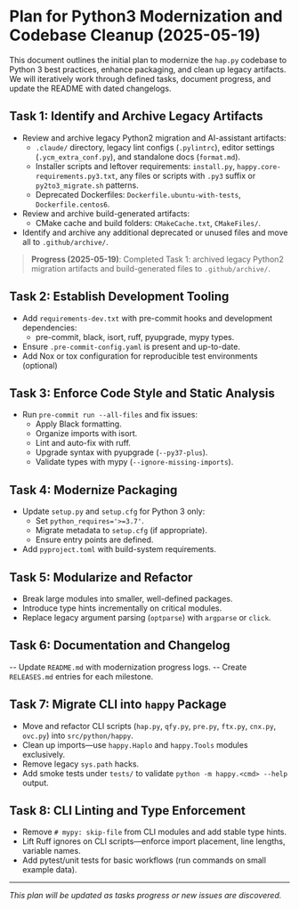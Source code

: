 # Plan for Python3 Modernization and Codebase Cleanup (2025-05-19)

This document outlines the initial plan to modernize the `hap.py` codebase to Python 3 best practices,
enhance packaging, and clean up legacy artifacts. We will iteratively work through defined tasks,
document progress, and update the README with dated changelogs.

## Task 1: Identify and Archive Legacy Artifacts
- Review and archive legacy Python2 migration and AI-assistant artifacts:
  - `.claude/` directory, legacy lint configs (`.pylintrc`), editor settings (`.ycm_extra_conf.py`), and standalone docs (`format.md`).
  - Installer scripts and leftover requirements: `install.py`, `happy.core-requirements.py3.txt`,
    any files or scripts with `.py3` suffix or `py2to3_migrate.sh` patterns.
  - Deprecated Dockerfiles: `Dockerfile.ubuntu-with-tests`, `Dockerfile.centos6`.
- Review and archive build-generated artifacts:
  - CMake cache and build folders: `CMakeCache.txt`, `CMakeFiles/`.
- Identify and archive any additional deprecated or unused files and move all to `.github/archive/`.

> **Progress (2025-05-19)**: Completed Task 1: archived legacy Python2 migration artifacts and build-generated files to `.github/archive/`.

## Task 2: Establish Development Tooling
- Add `requirements-dev.txt` with pre-commit hooks and development dependencies:
  - pre-commit, black, isort, ruff, pyupgrade, mypy types.
- Ensure `.pre-commit-config.yaml` is present and up-to-date.
- Add Nox or tox configuration for reproducible test environments (optional)

## Task 3: Enforce Code Style and Static Analysis
- Run `pre-commit run --all-files` and fix issues:
  - Apply Black formatting.
  - Organize imports with isort.
  - Lint and auto-fix with ruff.
  - Upgrade syntax with pyupgrade (`--py37-plus`).
  - Validate types with mypy (`--ignore-missing-imports`).

## Task 4: Modernize Packaging
- Update `setup.py` and `setup.cfg` for Python 3 only:
  - Set `python_requires='>=3.7'`.
  - Migrate metadata to `setup.cfg` (if appropriate).
  - Ensure entry points are defined.
- Add `pyproject.toml` with build-system requirements.

## Task 5: Modularize and Refactor
- Break large modules into smaller, well-defined packages.
- Introduce type hints incrementally on critical modules.
- Replace legacy argument parsing (`optparse`) with `argparse` or `click`.

## Task 6: Documentation and Changelog
-- Update `README.md` with modernization progress logs.
-- Create `RELEASES.md` entries for each milestone.

## Task 7: Migrate CLI into `happy` Package
- Move and refactor CLI scripts (`hap.py`, `qfy.py`, `pre.py`, `ftx.py`, `cnx.py`, `ovc.py`) into `src/python/happy`.
- Clean up imports—use `happy.Haplo` and `happy.Tools` modules exclusively.
- Remove legacy `sys.path` hacks.
- Add smoke tests under `tests/` to validate `python -m happy.<cmd> --help` output.

## Task 8: CLI Linting and Type Enforcement
- Remove `# mypy: skip-file` from CLI modules and add stable type hints.
- Lift Ruff ignores on CLI scripts—enforce import placement, line lengths, variable names.
- Add pytest/unit tests for basic workflows (run commands on small example data).

---
_This plan will be updated as tasks progress or new issues are discovered._